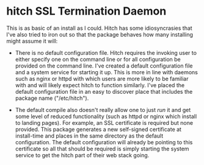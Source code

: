 # hitch SSL Termination Daemon

This is as basic of an install as I could. Hitch has some idiosyncrasies that I've also tried to iron out so that the package behaves how many installing might assume it will:

* There is no default configuration file. Hitch requires the invoking user to either specify one on the command line or for  all configuration be provided on the command line. I've created a default configuration file and a system service for starting it up. This is more in line with daemons such as nginx or httpd with which users are more likely to be familiar with and will likely expect hitch to function similarly. I've placed the default configuration file in an easy to discover place that includes the package name ("/etc/hitch").

* The default compile also doesn't really allow one to just _run_ it and get some level of reduced functionality (such as httpd or nginx which install to landing pages). For example, an SSL certificate is required but none provided. This package generates a new self-signed certificate at install-time and places in the same directory as the default configuration. The default configuration will already be pointing to this certificate so all that should be required is simply starting the system service to get the hitch part of their web stack going.
